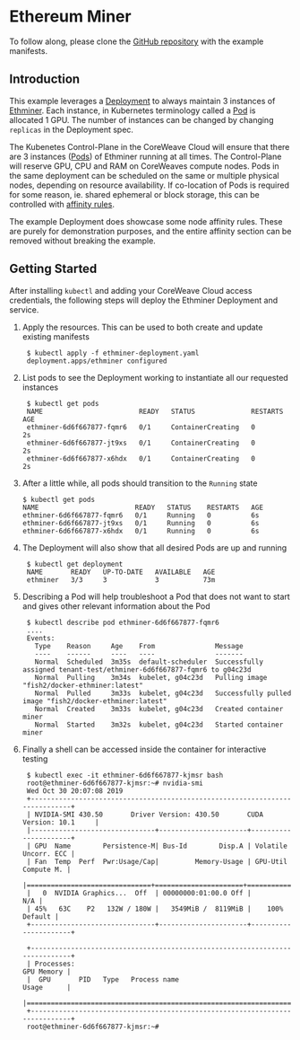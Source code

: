 # Ethereum Miner

To follow along, please clone the [GitHub repository](https://github.com/coreweave/kubernetes-cloud/tree/master/miner) with the example manifests.

## Introduction

This example leverages a [Deployment](https://kubernetes.io/docs/concepts/workloads/controllers/deployment/) to always maintain 3 instances of [Ethminer](https://github.com/ethereum-mining/ethminer). Each instance, in Kubernetes terminology called a [Pod](https://kubernetes.io/docs/concepts/workloads/pods/pod-overview/) is allocated 1 GPU. The number of instances can be changed by changing `replicas` in the Deployment spec.

The Kubenetes Control-Plane in the CoreWeave Cloud will ensure that there are 3 instances ([Pods](https://kubernetes.io/docs/concepts/workloads/pods/pod-overview/)) of Ethminer running at all times. The Control-Plane will reserve GPU, CPU and RAM on CoreWeaves compute nodes. Pods in the same deployment can be scheduled on the same or multiple physical nodes, depending on resource availability. If co-location of Pods is required for some reason, ie. shared ephemeral or block storage, this can be controlled with [affinity rules](https://kubernetes.io/docs/concepts/configuration/assign-pod-node/#affinity-and-anti-affinity).

The example Deployment does showcase some node affinity rules. These are purely for demonstration purposes, and the entire affinity section can be removed without breaking the example.

## Getting Started

After installing `kubectl` and adding your CoreWeave Cloud access credentials, the following steps will deploy the Ethminer Deployment and service.

1.  Apply the resources. This can be used to both create and update existing manifests

    ```
     $ kubectl apply -f ethminer-deployment.yaml
     deployment.apps/ethminer configured
    ```
2.  List pods to see the Deployment working to instantiate all our requested instances

    ```
     $ kubectl get pods
     NAME                        READY   STATUS              RESTARTS   AGE
     ethminer-6d6f667877-fqmr6   0/1     ContainerCreating   0          2s
     ethminer-6d6f667877-jt9xs   0/1     ContainerCreating   0          2s
     ethminer-6d6f667877-x6hdx   0/1     ContainerCreating   0          2s
    ```
3.  After a little while, all pods should transition to the `Running` state

    ```
    $ kubectl get pods
    NAME                        READY   STATUS    RESTARTS   AGE
    ethminer-6d6f667877-fqmr6   0/1     Running   0          6s
    ethminer-6d6f667877-jt9xs   0/1     Running   0          6s
    ethminer-6d6f667877-x6hdx   0/1     Running   0          6s
    ```
4.  The Deployment will also show that all desired Pods are up and running

    ```
     $ kubectl get deployment
     NAME       READY   UP-TO-DATE   AVAILABLE   AGE
     ethminer   3/3     3            3           73m
    ```
5.  Describing a Pod will help troubleshoot a Pod that does not want to start and gives other relevant information about the Pod

    ```
     $ kubectl describe pod ethminer-6d6f667877-fqmr6
     ....
     Events:
       Type    Reason     Age    From               Message
       ----    ------     ----   ----               -------
       Normal  Scheduled  3m35s  default-scheduler  Successfully assigned tenant-test/ethminer-6d6f667877-fqmr6 to g04c23d
       Normal  Pulling    3m34s  kubelet, g04c23d   Pulling image "fish2/docker-ethminer:latest"
       Normal  Pulled     3m33s  kubelet, g04c23d   Successfully pulled image "fish2/docker-ethminer:latest"
       Normal  Created    3m33s  kubelet, g04c23d   Created container miner
       Normal  Started    3m32s  kubelet, g04c23d   Started container miner
    ```
6.  Finally a shell can be accessed inside the container for interactive testing

    ```
     $ kubectl exec -it ethminer-6d6f667877-kjmsr bash
     root@ethminer-6d6f667877-kjmsr:~# nvidia-smi
     Wed Oct 30 20:07:08 2019
     +-----------------------------------------------------------------------------+
     | NVIDIA-SMI 430.50       Driver Version: 430.50       CUDA Version: 10.1     |
     |-------------------------------+----------------------+----------------------+
     | GPU  Name        Persistence-M| Bus-Id        Disp.A | Volatile Uncorr. ECC |
     | Fan  Temp  Perf  Pwr:Usage/Cap|         Memory-Usage | GPU-Util  Compute M. |
     |===============================+======================+======================|
     |   0  NVIDIA Graphics...  Off  | 00000000:01:00.0 Off |                  N/A |
     | 45%   63C    P2   132W / 180W |   3549MiB /  8119MiB |    100%      Default |
     +-------------------------------+----------------------+----------------------+

     +-----------------------------------------------------------------------------+
     | Processes:                                                       GPU Memory |
     |  GPU       PID   Type   Process name                             Usage      |
     |=============================================================================|
     +-----------------------------------------------------------------------------+
     root@ethminer-6d6f667877-kjmsr:~#
    ```
